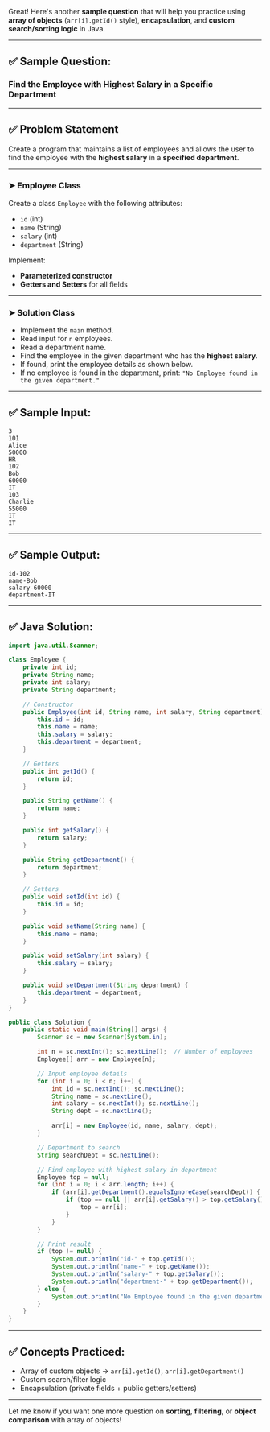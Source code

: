 Great! Here's another **sample question** that will help you practice using **array of objects** (`arr[i].getId()` style), **encapsulation**, and **custom search/sorting logic** in Java.

---

## ✅ Sample Question:

### **Find the Employee with Highest Salary in a Specific Department**

---

## ✅ **Problem Statement**

Create a program that maintains a list of employees and allows the user to find the employee with the **highest salary** in a **specified department**.

---

### ➤ **Employee Class**

Create a class `Employee` with the following attributes:

* `id` (int)
* `name` (String)
* `salary` (int)
* `department` (String)

Implement:

* **Parameterized constructor**
* **Getters and Setters** for all fields

---

### ➤ **Solution Class**

* Implement the `main` method.
* Read input for `n` employees.
* Read a department name.
* Find the employee in the given department who has the **highest salary**.
* If found, print the employee details as shown below.
* If no employee is found in the department, print:
  `"No Employee found in the given department."`

---

## ✅ Sample Input:

```
3
101
Alice
50000
HR
102
Bob
60000
IT
103
Charlie
55000
IT
IT
```

---

## ✅ Sample Output:

```
id-102
name-Bob
salary-60000
department-IT
```

---

## ✅ Java Solution:

```java
import java.util.Scanner;

class Employee {
    private int id;
    private String name;
    private int salary;
    private String department;

    // Constructor
    public Employee(int id, String name, int salary, String department) {
        this.id = id;
        this.name = name;
        this.salary = salary;
        this.department = department;
    }

    // Getters
    public int getId() {
        return id;
    }

    public String getName() {
        return name;
    }

    public int getSalary() {
        return salary;
    }

    public String getDepartment() {
        return department;
    }

    // Setters
    public void setId(int id) {
        this.id = id;
    }

    public void setName(String name) {
        this.name = name;
    }

    public void setSalary(int salary) {
        this.salary = salary;
    }

    public void setDepartment(String department) {
        this.department = department;
    }
}

public class Solution {
    public static void main(String[] args) {
        Scanner sc = new Scanner(System.in);

        int n = sc.nextInt(); sc.nextLine();  // Number of employees
        Employee[] arr = new Employee[n];

        // Input employee details
        for (int i = 0; i < n; i++) {
            int id = sc.nextInt(); sc.nextLine();
            String name = sc.nextLine();
            int salary = sc.nextInt(); sc.nextLine();
            String dept = sc.nextLine();

            arr[i] = new Employee(id, name, salary, dept);
        }

        // Department to search
        String searchDept = sc.nextLine();

        // Find employee with highest salary in department
        Employee top = null;
        for (int i = 0; i < arr.length; i++) {
            if (arr[i].getDepartment().equalsIgnoreCase(searchDept)) {
                if (top == null || arr[i].getSalary() > top.getSalary()) {
                    top = arr[i];
                }
            }
        }

        // Print result
        if (top != null) {
            System.out.println("id-" + top.getId());
            System.out.println("name-" + top.getName());
            System.out.println("salary-" + top.getSalary());
            System.out.println("department-" + top.getDepartment());
        } else {
            System.out.println("No Employee found in the given department.");
        }
    }
}
```

---

## ✅ Concepts Practiced:

* Array of custom objects → `arr[i].getId()`, `arr[i].getDepartment()`
* Custom search/filter logic
* Encapsulation (private fields + public getters/setters)

---

Let me know if you want one more question on **sorting**, **filtering**, or **object comparison** with array of objects!
